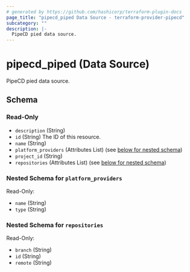 ```yaml
---
# generated by https://github.com/hashicorp/terraform-plugin-docs
page_title: "pipecd_piped Data Source - terraform-provider-pipecd"
subcategory: ""
description: |-
  PipeCD pied data source.
---
```


# pipecd_piped (Data Source)

PipeCD pied data source.



<!-- schema generated by tfplugindocs -->
## Schema

### Read-Only

- `description` (String)
- `id` (String) The ID of this resource.
- `name` (String)
- `platform_providers` (Attributes List) (see [below for nested schema](#nestedatt--platform_providers))
- `project_id` (String)
- `repositories` (Attributes List) (see [below for nested schema](#nestedatt--repositories))

<a id="nestedatt--platform_providers"></a>
### Nested Schema for `platform_providers`

Read-Only:

- `name` (String)
- `type` (String)


<a id="nestedatt--repositories"></a>
### Nested Schema for `repositories`

Read-Only:

- `branch` (String)
- `id` (String)
- `remote` (String)


